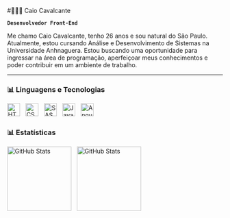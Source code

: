#👨🏻‍💻 Caio Cavalcante

**`Desenvolvedor Front-End`**

Me chamo Caio Cavalcante, tenho 26 anos e sou natural do São Paulo. Atualmente, estou cursando Análise e Desenvolvimento de Sistemas na Universidade Anhnaguera. Estou buscando uma oportunidade para ingressar na área de programação, aperfeiçoar meus conhecimentos e poder contribuir em um ambiente de trabalho.

<!-- <p align="left">
    <a href="#">
        <img 
            alt="portfólio" 
            title="Acesse o meu porfólio" 
            src="https://custom-icon-badges.demolab.com/youtube/channel/subscribers/UCo-gJ8RnTn5akHqHvO55DVA?color=%23E05D44&label=Portfólio&logo=file&logoColor=white&style=for-the-badge&labelColor=CE4630"
        />
    </a>
    <a href="#">
        <img 
            alt="curriculo" 
            title="Acesse o meu curriculo" 
            src="https://custom-icon-badges.demolab.com/youtube/channel/views/UCo-gJ8RnTn5akHqHvO55DVA?color=%23E1AD0E&label=Curriculo&logo=person&logoColor=white&style=for-the-badge&labelColor=C79600"
        />
    </a> 
    <a href="#">
        <img 
            alt="Contato" 
            title="Contate-me" 
            src="https://custom-icon-badges.demolab.com/github/stars/Larissakich?color=55960c&style=for-the-badge&labelColor=488207&logo=device-mobile&LogoColor=white&label=Whatsapp"
        />
    </a>
</p> -->

---

### 📊 Linguagens e Tecnologias

<img 
    align="left" 
    alt="HTML"
    title="HTML" 
    width="30px" 
    style="padding-right: 10px;" 
    src="https://cdn.jsdelivr.net/gh/devicons/devicon@latest/icons/html5/html5-original.svg" 
/>
<img 
    align="left" 
    alt="CSS" 
    title="CSS"
    width="30px" 
    style="padding-right: 10px;" 
    src="https://cdn.jsdelivr.net/gh/devicons/devicon@latest/icons/css3/css3-original.svg" 
/>
<img 
    align="left" 
    alt="SASS" 
    title="SASS"
    width="30px" 
    style="padding-right: 10px;" 
    src="https://cdn.jsdelivr.net/gh/devicons/devicon@latest/icons/sass/sass-original.svg" 
/>
<img 
    align="left" 
    alt="JavaScript" 
    title="JavaScript"
    width="30px" 
    style="padding-right: 10px;" 
    src="https://cdn.jsdelivr.net/gh/devicons/devicon@latest/icons/javascript/javascript-original.svg" 
/>
<img 
    align="left" 
    alt="Angular" 
    title="Angular"
    width="30px" 
src="https://cdn.jsdelivr.net/gh/devicons/devicon@latest/icons/angular/angular-original.svg" />
          
<!-- <img 
    align="left" 
    alt="TypeScript"
    title="TypeScript" 
    width="30px" 
    style="padding-right: 10px;" 
    src="https://cdn.jsdelivr.net/gh/devicons/devicon@latest/icons/typescript/typescript-original.svg" 
/> -->

<br/>
<br/>

### 📊 Estatísticas

<p>

<img 
      align="left" 
      alt="GitHub Stats" 
      height="150" 
      style="padding-right: 10px;" 
      src="https://github-readme-stats.vercel.app/api/top-langs/?username=1CaioCavalcante&theme=tokyonight&layout=compact&custom_title=Tecnologias&langs_count=9" 
  />

  <img 
    align="left" 
    alt="GitHub Stats" 
    height="150" 
    src="https://github-readme-stats.vercel.app/api?username=1CaioCavalcante&show_icons=true&theme=tokyonight&include_all_commits=true&locale=pt-br" 
  />

  </p>
